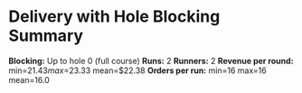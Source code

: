 # Delivery with Hole Blocking Summary

**Blocking:** Up to hole 0 (full course)
**Runs:** 2
**Runners:** 2
**Revenue per round:** min=$21.43 max=$23.33 mean=$22.38
**Orders per run:** min=16 max=16 mean=16.0